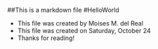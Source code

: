 ##This is a markdown file
#HelloWorld

* This file was created by Moises M. del Real
* This file was created on Saturday, October 24
* Thanks for reading!
